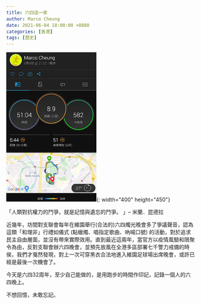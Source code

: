 ```yaml
---
title: 六四這一夜
author: Marco Cheung
date: 2021-06-04 18:00:00 +0800
categories: [香港]
tags: [歷史]
---
```


![june4](/images/garmin-connect-64.jpg){: width="400" height="450"}

「人類對抗權力的鬥爭，就是記憶與遺忘的鬥爭。 」– 米蘭．昆德拉

近幾年，坊間對支聯會每年在維園舉行(合法的)六四燭光晚會多了爭議聲音，認為這類「和理非」行禮如儀式 (點蠟燭、唱指定歌曲、吶喊口號) 的活動，對於追求民主自由層面，並沒有帶來實際效用。直到最近這兩年，當官方以疫情風驗和限聚令為由，反對支聯會辦六四晚會，並預先放風在全港多區部署七千警力戒備的時侯，我們才戛然發現，對上一次可穿黑衣合法地進入維園足球場出席晚會，或許已經是最後一次機會了。

今天是六四32周年，至少自己能做的，是用跑步的時間作印記，記錄一個人的六四晚上。

不想回憶，未敢忘記。
